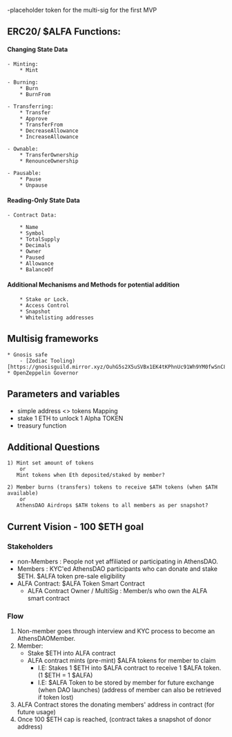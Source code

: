 -placeholder token for the multi-sig for the first MVP

## ERC20/ $ALFA Functions:
#### Changing State Data
    - Minting:
        * Mint

    - Burning:
        * Burn
        * BurnFrom

    - Transferring:
        * Transfer
        * Approve
        * TransferFrom
        * DecreaseAllowance
        * IncreaseAllowance

    - Ownable:
        * TransferOwnership
        * RenounceOwnership

    - Pausable:
        * Pause
        * Unpause

#### Reading-Only State Data
    - Contract Data:

        * Name
        * Symbol
        * TotalSupply
        * Decimals
        * Owner
        * Paused
        * Allowance
        * BalanceOf

#### Additional Mechanisms and Methods for potential addition
        * Stake or Lock.
        * Access Control
        * Snapshot
        * Whitelisting addresses

## Multisig frameworks
    * Gnosis safe
        - [Zodiac Tooling)[https://gnosisguild.mirror.xyz/OuhG5s2X5uSVBx1EK4tKPhnUc91Wh9YM0fwSnC8UNcg)
    * OpenZeppelin Governor


## Parameters and variables
  * simple address <> tokens Mapping
  * stake 1 ETH to unlock 1 Alpha TOKEN
  * treasury function

## Additional Questions
    1) Mint set amount of tokens
        or
       Mint tokens when Eth deposited/staked by member?

    2) Member burns (transfers) tokens to receive $ATH tokens (when $ATH available)
        or
       AthensDAO Airdrops $ATH tokens to all members as per snapshot?

## Current Vision - 100 $ETH goal
### Stakeholders
- non-Members : People not yet affiliated or participating in AthensDAO.
- Members : KYC'ed AthensDAO participants who can donate and stake $ETH. $ALFA token pre-sale eligibility
- ALFA Contract: $ALFA Token Smart Contract
    - ALFA Contract Owner / MultiSig : Member/s who own the ALFA smart contract

### Flow
1) Non-member goes through interview and KYC process to become an AthensDAOMember.
2) Member:
    - Stake $ETH into ALFA contract
    - ALFA contract mints (pre-mint) $ALFA tokens for member to claim
        - I.E: Stakes 1 $ETH into $ALFA contract to receive 1 $ALFA token. (1 $ETH = 1 $ALFA)
        - I.E: $ALFA Token to be stored by member for future exchange (when DAO launches) (address of member can also be retrieved if token lost)
3) ALFA Contract stores the donating members' address in contract (for future usage)
4) Once 100 $ETH cap is reached, (contract takes a snapshot of donor address)

